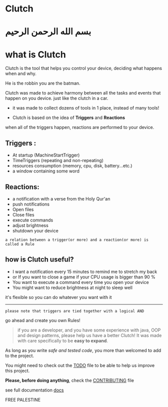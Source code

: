 # Clutch

# بسم الله الرحمن الرحيم

# what is Clutch
Clutch is the tool that helps you control your device, deciding what happens when and why.

He is the robbin you are the batman.

Clutch was made to achieve harmony between all the tasks and events that happen on you device.
just like the clutch in a car.
- it was made to collect dozens of tools in 1 place, instead of many tools!


- Clutch is based on the idea of **Triggers** and **Reactions**

when all of the triggers happen, reactions are performed to your device.
## Triggers :

- At startup (MachineStartTrigger)
- TimeTriggers (repeating and non-repeating)
- resources consumption (memory, cpu, disk, battery...etc.)
- a window containing some word

## Reactions:

- a notification with a verse from the Holy Qur'an
- push notifications
- Open files
- Close files
- execute commands
- adjust brightness
- shutdown your device

```a relation between a trigger(or more) and a reaction(or more) is called a Rule```

## how is Clutch useful?
- I want a notification every 15 minutes to remind me to stretch my back
- or If you want to close a game if your CPU usage is bigger than 90 %
- You want to execute a command every time you open your device
- You might want to reduce brightness at night to sleep well

it's flexible so you can do whatever you want with it

---


```please note that triggers are tied together with a logical AND```


go ahead and create you own Rules!

> if you are a developer, and you have some experience with java,
OOP and design patterns, please help us have a better Clutch!
It was made with care specifically to be **easy to expand**.

As long as you write *safe and tested code*, you more than welcomed
to add to the project.

You might need to check out the [TODO](./TODO.md) file to be able to help us improve this project.

**Please, before doing anything**, check the [CONTRIBUTING](./CONTRIBUTING.md) file

see full documentation [docs](./docs)

FREE PALESTINE
